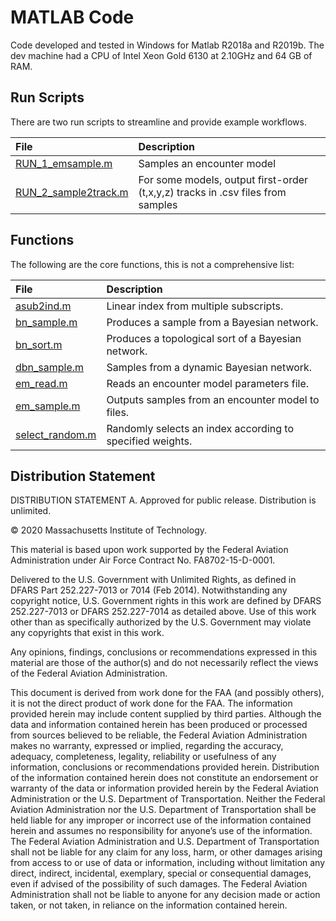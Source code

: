 # MATLAB Code

Code developed and tested in Windows for Matlab R2018a and R2019b. The dev machine had a CPU of Intel Xeon Gold 6130 at 2.10GHz and 64 GB of RAM.

## Run Scripts

There are two run scripts to streamline and provide example workflows.

File | Description |
:--- | :--- |
[RUN_1_emsample.m](RUN_1_emsample.m) | Samples an encounter model
[RUN_2_sample2track.m](RUN_2_sample2track.m) | For some models, output first-order (t,x,y,z) tracks in .csv files from samples

## Functions

The following are the core functions, this is not a comprehensive list:

File | Description |
:--- | :--- |
[asub2ind.m](asub2ind.m) | Linear index from multiple subscripts.
[bn_sample.m](bn_sample.m) | Produces a sample from a Bayesian network.
[bn_sort.m](bn_sort.m) | Produces a topological sort of a Bayesian network.
[dbn_sample.m](dbn_sample.m) | Samples from a dynamic Bayesian network.
[em_read.m](em_read.m)  | Reads an encounter model parameters file.
[em_sample.m](em_sample.m) | Outputs samples from an encounter model to files.
[select_random.m](select_random.m) | Randomly selects an index according to specified weights.

## Distribution Statement

DISTRIBUTION STATEMENT A. Approved for public release. Distribution is unlimited.

© 2020 Massachusetts Institute of Technology.

This material is based upon work supported by the Federal Aviation Administration under Air Force Contract No. FA8702-15-D-0001.

Delivered to the U.S. Government with Unlimited Rights, as defined in DFARS Part 252.227-7013 or 7014 (Feb 2014). Notwithstanding any copyright notice, U.S. Government rights in this work are defined by DFARS 252.227-7013 or DFARS 252.227-7014 as detailed above. Use of this work other than as specifically authorized by the U.S. Government may violate any copyrights that exist in this work.

Any opinions, findings, conclusions or recommendations expressed in this material are those of the author(s) and do not necessarily reflect the views of the Federal Aviation Administration.

This document is derived from work done for the FAA (and possibly others), it is not the direct product of work done for the FAA. The information provided herein may include content supplied by third parties.  Although the data and information contained herein has been produced or processed from sources believed to be reliable, the Federal Aviation Administration makes no warranty, expressed or implied, regarding the accuracy, adequacy, completeness, legality, reliability or usefulness of any information, conclusions or recommendations provided herein. Distribution of the information contained herein does not constitute an endorsement or warranty of the data or information provided herein by the Federal Aviation Administration or the U.S. Department of Transportation.  Neither the Federal Aviation Administration nor the U.S. Department of Transportation shall be held liable for any improper or incorrect use of the information contained herein and assumes no responsibility for anyone’s use of the information. The Federal Aviation Administration and U.S. Department of Transportation shall not be liable for any claim for any loss, harm, or other damages arising from access to or use of data or information, including without limitation any direct, indirect, incidental, exemplary, special or consequential damages, even if advised of the possibility of such damages. The Federal Aviation Administration shall not be liable to anyone for any decision made or action taken, or not taken, in reliance on the information contained herein.
